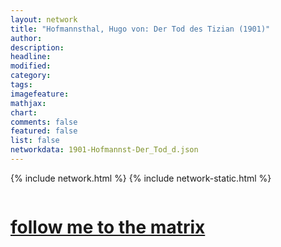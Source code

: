 ```yaml
---
layout: network
title: "Hofmannsthal, Hugo von: Der Tod des Tizian (1901)"
author:
description:
headline:
modified:
category:
tags: 
imagefeature: 
mathjax: 
chart: 
comments: false
featured: false
list: false
networkdata: 1901-Hofmannst-Der_Tod_d.json
---
```

{% include network.html %}
{% include network-static.html %}
<div class="row">
  <div class="small-5 small-centered columns"><a href="/matrix127"><h1>follow me to the matrix</h1></a>
</div>
</div>
